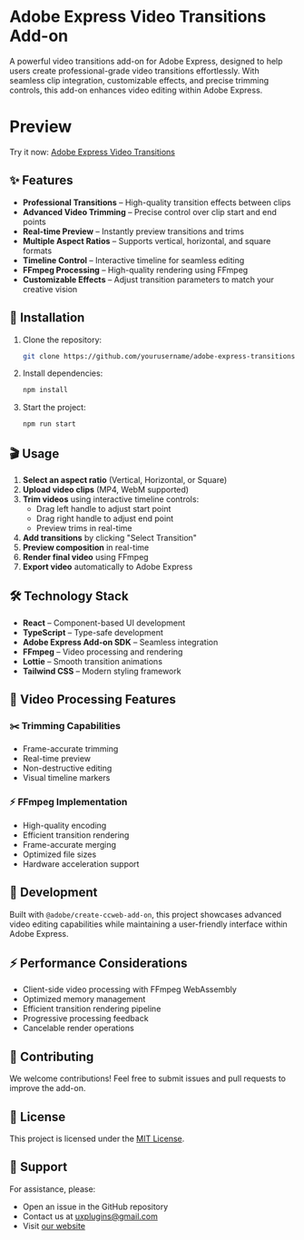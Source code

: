 # Adobe Express Video Transitions Add-on

A powerful video transitions add-on for Adobe Express, designed to help users create professional-grade video transitions effortlessly. With seamless clip integration, customizable effects, and precise trimming controls, this add-on enhances video editing within Adobe Express.

# Preview

Try it now: [Adobe Express Video Transitions](https://adobesparkpost.app.link/TR9Mb7TXFLb?addOnId=wj2ji38h8)

## ✨ Features

- **Professional Transitions** – High-quality transition effects between clips
- **Advanced Video Trimming** – Precise control over clip start and end points
- **Real-time Preview** – Instantly preview transitions and trims
- **Multiple Aspect Ratios** – Supports vertical, horizontal, and square formats
- **Timeline Control** – Interactive timeline for seamless editing
- **FFmpeg Processing** – High-quality rendering using FFmpeg
- **Customizable Effects** – Adjust transition parameters to match your creative vision

## 🚀 Installation

1. Clone the repository:
   ```bash
   git clone https://github.com/yourusername/adobe-express-transitions.git
   ```
2. Install dependencies:
   ```bash
   npm install
   ```
3. Start the project:
   ```bash
   npm run start
   ```

## 🎬 Usage

1. **Select an aspect ratio** (Vertical, Horizontal, or Square)
2. **Upload video clips** (MP4, WebM supported)
3. **Trim videos** using interactive timeline controls:
   - Drag left handle to adjust start point
   - Drag right handle to adjust end point
   - Preview trims in real-time
4. **Add transitions** by clicking "Select Transition"
5. **Preview composition** in real-time
6. **Render final video** using FFmpeg
7. **Export video** automatically to Adobe Express

## 🛠 Technology Stack

- **React** – Component-based UI development
- **TypeScript** – Type-safe development
- **Adobe Express Add-on SDK** – Seamless integration
- **FFmpeg** – Video processing and rendering
- **Lottie** – Smooth transition animations
- **Tailwind CSS** – Modern styling framework

## 🎥 Video Processing Features

### ✂️ Trimming Capabilities

- Frame-accurate trimming
- Real-time preview
- Non-destructive editing
- Visual timeline markers

### ⚡ FFmpeg Implementation

- High-quality encoding
- Efficient transition rendering
- Frame-accurate merging
- Optimized file sizes
- Hardware acceleration support

## 🔧 Development

Built with `@adobe/create-ccweb-add-on`, this project showcases advanced video editing capabilities while maintaining a user-friendly interface within Adobe Express.

## ⚡ Performance Considerations

- Client-side video processing with FFmpeg WebAssembly
- Optimized memory management
- Efficient transition rendering pipeline
- Progressive processing feedback
- Cancelable render operations

## 🤝 Contributing

We welcome contributions! Feel free to submit issues and pull requests to improve the add-on.

## 📜 License

This project is licensed under the [MIT License](LICENSE).

## 📩 Support

For assistance, please:

- Open an issue in the GitHub repository
- Contact us at [uxplugins@gmail.com](mailto:uxplugins@gmail.com)
- Visit [our website](https://uxplugins.com/contact-us)
